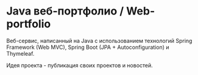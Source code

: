<h1>Java веб-портфолио / Web-portfolio</h1>
<p>
Веб-сервис, написанный на Java с использованием технологий Spring Framework (Web MVC), 
Spring Boot (JPA + Autoconfiguration) и Thymeleaf. 
</p>

<p>
Идея проекта - публикация своих проектов и новостей. 
</p>